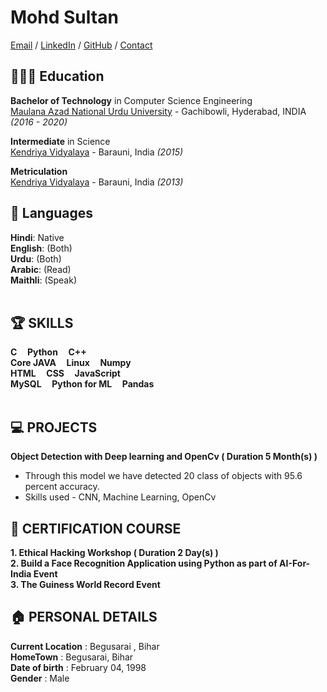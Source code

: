 # Mohd Sultan

[Email](mailto:sultan9709410820@gmail.com) / [LinkedIn](https://www.linkedin.com/in/mohd-sultan-340b34132/) / [GitHub](https://github.com/MohdSultan2020) / [Contact](+918651761938)

## 👩🏼‍🎓 Education

**Bachelor of Technology** in Computer Science Engineering<br>
[Maulana Azad National Urdu University](https://www.manuu.edu.in) - Gachibowli, Hyderabad, INDIA _(2016 - 2020)_

**Intermediate** in Science<br>
[Kendriya Vidyalaya](https://garhara.kvs.ac.in/) - Barauni, India _(2015)_

**Metriculation**<br>
[Kendriya Vidyalaya](https://garhara.kvs.ac.in/) - Barauni, India _(2013)_


## 💬 Languages

**Hindi**: Native <br>
**English**: (Both)<br>
**Urdu**: (Both)<br>
**Arabic**: (Read)<br>
**Maithli**: (Speak)
<br><br>



## 🏆 SKILLS

**C  &nbsp;&nbsp;&nbsp;   Python  &nbsp;&nbsp;&nbsp;   C++**<br>
**Core JAVA  &nbsp;&nbsp;&nbsp;   Linux  &nbsp;&nbsp;&nbsp;   Numpy**<br>
**HTML  &nbsp;&nbsp;&nbsp;   CSS  &nbsp;&nbsp;&nbsp;   JavaScript**<br>
**MySQL  &nbsp;&nbsp;&nbsp;   Python for ML  &nbsp;&nbsp;&nbsp;   Pandas**<br>
<br>

## 💻 PROJECTS

**Object Detection with Deep learning and OpenCv ( Duration 5 Month(s) )**
  * Through this model we have detected 20 class of objects with 95.6 percent accuracy.
  * Skills used - CNN, Machine Learning, OpenCv

## 📜 CERTIFICATION COURSE

**1. Ethical Hacking Workshop ( Duration 2 Day(s) )**<br>
**2. Build a Face Recognition Application using Python as part of AI-For-India Event**<br>
**3. The Guiness World Record Event**

## 🏠 PERSONAL DETAILS

**Current Location** :	Begusarai , Bihar <br>
**HomeTown**         :	Begusarai, Bihar <br>
**Date of birth**    :	February 04, 1998 <br>
**Gender**           :	Male
